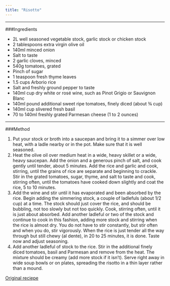 ```yaml
---
title: "Risotto"
---
```


---
###Ingredients

* 2L well seasoned vegetable stock, garlic stock or chicken stock
* 2 tablespoons extra virgin olive oil
* 140ml minced onion
*  Salt to taste
* 2 garlic cloves, minced
* 540g tomatoes, grated
*  Pinch of sugar
* 1 teaspoon fresh thyme leaves
* 1.5 cups Arborio rice
*  Salt and freshly ground pepper to taste
* 140ml cup dry white or rosé wine, such as Pinot Grigio or Sauvignon Blanc
* 140ml pound additional sweet ripe tomatoes, finely diced (about ¾ cup)
* 140ml cup slivered fresh basil
* 70 to 140ml freshly grated Parmesan cheese (1 to 2 ounces)

---
###Method

1.  Put your stock or broth into a saucepan and bring it to a simmer over low heat, with a ladle nearby or in the pot. Make sure that it is well seasoned.
2.  Heat the olive oil over medium heat in a wide, heavy skillet or a wide, heavy saucepan. Add the onion and a generous pinch of salt, and cook gently until tender, about 5 minutes. Add the rice and garlic and cook, stirring, until the grains of rice are separate and beginning to crackle. Stir in the grated tomatoes, sugar, thyme, and salt to taste and cook, stirring often, until the tomatoes have cooked down slightly and coat the rice, 5 to 10 minutes.
3.  Add the wine and stir until it has evaporated and been absorbed by the rice. Begin adding the simmering stock, a couple of ladlefuls (about 1/2 cup) at a time. The stock should just cover the rice, and should be bubbling, not too slowly but not too quickly. Cook, stirring often, until it is just about absorbed. Add another ladleful or two of the stock and continue to cook in this fashion, adding more stock and stirring when the rice is almost dry. You do not have to stir constantly, but stir often and when you do, stir vigorously. When the rice is just tender all the way through but still chewy (al dente), in 20 to 25 minutes, it is done. Taste now and adjust seasoning.
4.  Add another ladleful of stock to the rice. Stir in the additional finely diced tomatoes, basil and Parmesan and remove from the heat. The mixture should be creamy (add more stock if it isn’t). Serve right away in wide soup bowls or on plates, spreading the risotto in a thin layer rather than a mound.


[Original reciepe](https://cooking.nytimes.com/recipes/1014905-tomato-and-basil-risotto)

